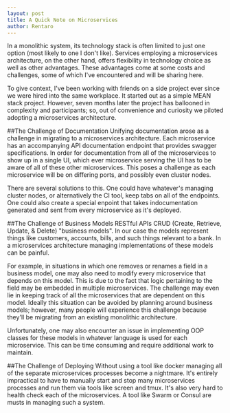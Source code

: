 ```yaml
---
layout: post
title: A Quick Note on Microservices
author: Rentaro
---
```


In a monolithic system, its technology stack is often limited to just one option (most likely to one I don't like). Services employing a microservices architecture, on the other hand, offers flexibility in technology choice as well as other advantages. These advantages come at some costs and challenges, some of which I've encountered and will be sharing here.

To give context, I've been working with friends on a side project ever since we were hired into the same workplace. It started out as a simple MEAN stack project. However, seven months later the project has ballooned in complexity and participants; so, out of convenience and curiosity we piloted adopting a microservices architecture.

##The Challenge of Documentation
Unifying documentation arose as a challenge in migrating to a microservices architecture. Each microservice has an accompanying API documentation endpoint that provides swagger specifications. In order for documentation from all of the microservices to show up in a single UI, which ever microservice serving the UI has to be aware of all of these other microservices. This poses a challenge as each microservice will be on differing ports, and possibly even cluster nodes.

There are several solutions to this. One could have whatever's managing cluster nodes, or alternatively the CI tool, keep tabs on all of the endpoints. One could also create a special enpoint that takes indocumentation generated and sent from every microservice as it's deployed. 

##The Challenge of Business Models
RESTful APIs CRUD (Create, Retrieve, Update, & Delete) "business models". In our case the models represent things like customers, accounts, bills, and such things relevant to a bank. In a microservices architecture managing implementations of these models can be painful. 

For example, in situations in which one removes or renames a field in a business model, one may also need to modify every microservice that depends on this model. This is due to the fact that logic pertaining to the field may be embedded in multiple microservices. The challenge may even lie in keeping track of all the microservices that are dependent on this model. Ideally this situation can be avoided by planning around business models; however, many people will experience this challenge because they'll be migrating from an existing monolithic architecture. 

Unfortunately, one may also encounter an issue in implementing OOP classes for these models in whatever language is used for each microservice. This can be time consuming and require additional work to maintain.

##The Challenge of Deploying
Without using a tool like docker managing all of the separate microservices processes become a nightmare. It's entirely impractical to have to manually start and stop many microservices processes and run them via tools like screen and tmux. It's also very hard to health check each of the microservices. A tool like Swarm or Consul are musts in managing such a system.

